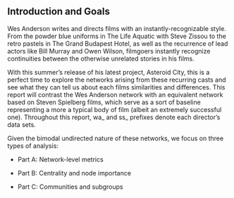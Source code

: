 ## Introduction and Goals
Wes Anderson writes and directs films with an instantly-recognizable style. From the powder blue uniforms in The Life Aquatic with Steve Zissou to the retro pastels in The Grand Budapest Hotel, as well as the recurrence 
of lead actors like Bill Murray and Owen Wilson, filmgoers instantly recognize continuities between the otherwise unrelated stories in his films.

With this summer’s release of his latest project, Asteroid City, this is a perfect time to explore the networks arising from these recurring casts and see what they can tell us about each films similarities and differences.
This report will contrast the Wes Anderson network with an equivalent network based on Steven Spielberg films, which serve as a sort of baseline representing a more a typical body of film (albeit an extremely successful one).
Throughout this report, wa_ and ss_ prefixes denote each director’s data sets.

Given the bimodal undirected nature of these networks, we focus on three types of analysis:

* Part A: Network-level metrics

* Part B: Centrality and node importance

* Part C: Communities and subgroups

